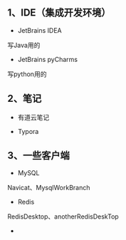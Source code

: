 ## 1、IDE（集成开发环境）

- JetBrains IDEA

写Java用的

- JetBrains  pyCharms

写python用的



## 2、笔记



- 有道云笔记



- Typora



## 3、一些客户端

- MySQL

Navicat、MysqlWorkBranch

- Redis

RedisDesktop、anotherRedisDeskTop

- 